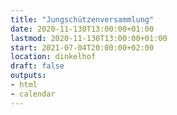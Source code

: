 ```yaml
---
title: "Jungschützenversammlung"
date: 2020-11-130T13:00:00+01:00
lastmod: 2020-11-130T13:00:00+01:00
start: 2021-07-04T20:00:00+02:00
location: dinkelhof
draft: false
outputs:
- html
- calendar
---
```

